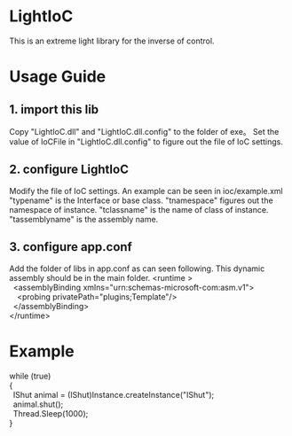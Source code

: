 # LightIoC
This is an extreme light library for the inverse of control.

# Usage Guide
## 1. import this lib
Copy "LightIoC.dll" and "LightIoC.dll.config" to the folder of exe。 Set the value of IoCFile in "LightIoC.dll.config" to figure out the file of IoC settings.
## 2. configure LightIoC
Modify the file of IoC settings. An example can be seen in ioc/example.xml
   "typename" is the Interface or base class. "tnamespace" figures out the namespace of instance. "tclassname" is the name of class of instance. "tassemblyname" is the assembly name.
## 3. configure app.conf
Add the folder of libs in app.conf as can seen following. This dynamic assembly should be in the main folder.
  &lt;runtime &gt; \
    &ensp;&lt;assemblyBinding xmlns="urn:schemas-microsoft-com:asm.v1"&gt; \
      &ensp;&ensp;&lt;probing privatePath="plugins;Template"/&gt; \
    &ensp;&lt;/assemblyBinding&gt; \
  &lt;/runtime&gt; 


# Example
  while (true) \
  { \
      &ensp;IShut animal = (IShut)Instance.createInstance("IShut"); \
      &ensp;animal.shut(); \
      &ensp;Thread.Sleep(1000); \
  } 
